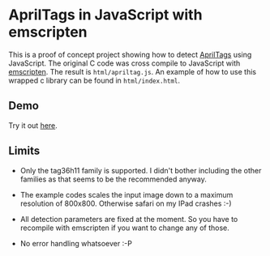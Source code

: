 # AprilTags in JavaScript with emscripten

This is a proof of concept project showing how to detect
[AprilTags](https://april.eecs.umich.edu/software/apriltag.html)
using JavaScript. The original C code was cross compile to
JavaScript with [emscripten](http://emscripten.org). The
result is `html/apriltag.js`. An example of how to use this
wrapped c library can be found in `html/index.html`.

## Demo

Try it out [here](https://rawgit.com/dividuum/apriltags-emscripten/master/html/index.html).

## Limits

* Only the tag36h11 family is supported. I didn't bother including
the other families as that seems to be the recommended anyway.

* The example codes scales the input image down to a
maximum resolution of 800x800. Otherwise safari on my IPad crashes :-)

* All detection parameters are fixed at the moment. So you have to
recompile with emscripten if you want to change any of those.

* No error handling whatsoever :-P

